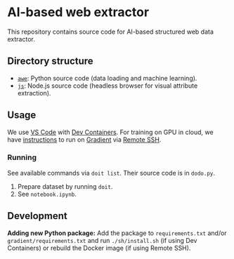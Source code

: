 # AI-based web extractor

This repository contains source code for AI-based structured web data extractor.

## Directory structure

- [`awe`](awe): Python source code (data loading and machine learning).
- [`js`](js): Node.js source code (headless browser for visual attribute
  extraction).

## Usage

We use [VS Code](https://code.visualstudio.com/) with [Dev
Containers](https://code.visualstudio.com/docs/remote/containers). For training
on GPU in cloud, we have [instructions](gradient/README.md) to run on
[Gradient](https://gradient.run) via [Remote
SSH](https://code.visualstudio.com/docs/remote/ssh).

### Running

See available commands via `doit list`. Their source code is in `dodo.py`.

1. Prepare dataset by running `doit`.
2. See `notebook.ipynb`.

## Development

**Adding new Python package:** Add the package to `requirements.txt` and/or
`gradient/requirements.txt` and run `./sh/install.sh` (if using Dev Containers)
or rebuild the Docker image (if using Remote SSH).
